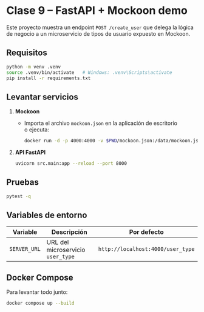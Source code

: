 # Clase 9 – FastAPI + Mockoon demo

Este proyecto muestra un endpoint `POST /create_user` que delega la lógica de negocio a un microservicio de tipos de usuario expuesto en Mockoon.

## Requisitos

```bash
python -m venv .venv
source .venv/bin/activate   # Windows: .venv\Scripts\activate
pip install -r requirements.txt
```

## Levantar servicios

1. **Mockoon**  
   - Importa el archivo `mockoon.json` en la aplicación de escritorio o ejecuta:

     ```bash
     docker run -d -p 4000:4000 -v $PWD/mockoon.json:/data/mockoon.json mockoon/cli -d /data/mockoon.json
     ```

2. **API FastAPI**

   ```bash
   uvicorn src.main:app --reload --port 8000
   ```

## Pruebas

```bash
pytest -q
```

## Variables de entorno

| Variable       | Descripción                                   | Por defecto                         |
|----------------|-----------------------------------------------|-------------------------------------|
| `SERVER_URL`   | URL del microservicio `user_type`             | `http://localhost:4000/user_type`   |

## Docker Compose

Para levantar todo junto:

```bash
docker compose up --build
```
